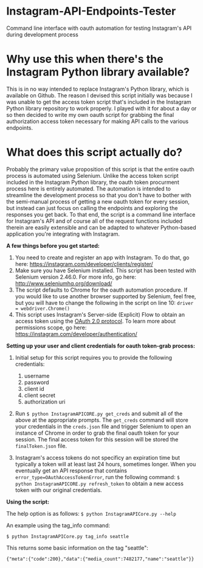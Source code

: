 # Instagram-API-Endpoints-Tester
Command line interface with oauth automation for testing Instagram's API during development process


# Why use this when there's the Instagram Python library available?

This is in no way intended to replace Instagram's Python library, which is available on Github. The reason I devised this script initially was because I was unable to get the access token script that's included in the Instagram Python library repository to work properly. I played with it for about a day or so then decided to write my own oauth script for grabbing the final authorization access token necessary for making API calls to the various endpoints. 

# What does this script actually do? 

Probably the primary value proposition of this script is that the entire oauth process is automated using Selenium. Unlike the access token script included in the Instagram Python library, the oauth token procurment process here is entirely automated. The automation is intended to streamline the development process so that you don't have to bother with the semi-manual process of getting a new oauth token for every session, but instead can just focus on calling the endpoints and exploring the responses you get back. To that end, the script is a command line interface for Instagram's API and of course all of the request functions included therein are easily extensible and can be adapted to whatever Python-based application you're integrating with Instagram.

**A few things before you get started:** 


1. You need to create and register an app with Instagram. To do that, go here: https://instagram.com/developer/clients/register/
2. Make sure you have Selenium installed. This script has been tested with Selenium version 2.46.0. For more info, go here: http://www.seleniumhq.org/download/
3. The script defaults to Chrome for the oauth automation procedure. If you would like to use another browser supported by Selenium, feel free, but you will have to change the following in the script on line 10: `driver = webdriver.Chrome()` 
4. This script uses Instagram's Server-side (Explicit) Flow to obtain an access token using the [OAuth 2.0 protocol](http://tools.ietf.org/html/draft-ietf-oauth-v2-12). To learn more about permissions scope, go here: https://instagram.com/developer/authentication/

**Setting up your user and client credentials for oauth token-grab process:**

1. Initial setup for this script requires you to provide the following credentials: 
    1. username
    2. password
    3. client id
    4. client secret 
    5. authorization uri

2. Run `$ python InstagramAPICORE.py get_creds` and submit all of the above at the appropriate prompts. The `get_creds` command will store your credentials in the `creds.json` file and trigger Selenium to open an instance of Chrome in order to grab the final oauth token for your session. The final access token for this session will be stored the `finalToken.json` file. 
3. Instagram's access tokens do not specificy an expiration time but typically a token will at least last 24 hours, sometimes longer. When you eventually get an API response that contains `error_type=OAuthAccessTokenError`, run the following command: `$ python InstagramAPICORE.py refresh_token` to obtain a new access token with our original credentials.

**Using the script:**

The help option is as follows: 
`$ python InstagramAPICore.py --help`

An example using the tag_info command: 

`$ python InstagramAPICore.py tag_info seattle`

This returns some basic information on the tag "seattle": 

`{"meta":{"code":200},"data":{"media_count":7482177,"name":"seattle"}}`
